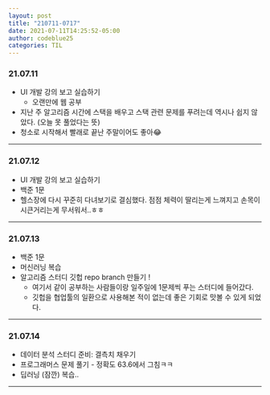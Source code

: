 ```yaml
---
layout: post
title: "210711-0717"
date: 2021-07-11T14:25:52-05:00
author: codeblue25
categories: TIL
---
```


<h3>21.07.11</h3>

- UI 개발 강의 보고 실습하기
  - 오랜만에 웹 공부
- 지난 주 알고리즘 시간에 스택을 배우고 스택 관련 문제를 푸려는데 역시나 쉽지 않았다. (오늘 못 풀었다는 뜻)
- 청소로 시작해서 빨래로 끝난 주말이어도 좋아😂

---

<h3>21.07.12</h3>

- UI 개발 강의 보고 실습하기
- 백준 1문
- 헬스장에 다시 꾸준히 다녀보기로 결심했다. 점점 체력이 딸리는게 느껴지고 손목이 시큰거리는게 무서워서..ㅎㅎ

---

<h3>21.07.13</h3>

- 백준 1문
- 머신러닝 복습
- 알고리즘 스터디 깃헙 repo branch 만들기 !
  - 여기서 같이 공부하는 사람들이랑 일주일에 1문제씩 푸는 스터디에 들어갔다.
  - 깃헙을 협업툴의 일환으로 사용해본 적이 없는데 좋은 기회로 맛볼 수 있게 되었다.

---

<h3>21.07.14</h3>

- 데이터 분석 스터디 준비: 결측치 채우기
- 프로그래머스 문제 풀기 - 정확도 63.6에서 그침ㅋㅋ
- 딥러닝 (잠깐) 복습..

---
